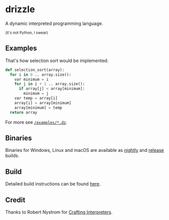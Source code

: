 # drizzle
A dynamic interpreted programming language.

<sup>(it's not Python, I swear)</sup>

## Examples
That's how selection sort would be implemented:

```python
def selection_sort(array):
  for i in 0 .. array.size():
    var minimum = i
    for j in i + 1 .. array.size():
      if array[j] < array[minimum]:
        minimum = j
    var temp = array[i]
    array[i] = array[minimum]
    array[minimum] = temp
  return array
```

For more see [`/examples/*.dz`](/examples/).

## Binaries
Binaries for Windows, Linux and macOS are available as [nightly](https://nightly.link/jsmolka/drizzle/workflows/build/master) and [release](https://github.com/jsmolka/drizzle/releases) builds.

## Build
Detailed build instructions can be found [here](BUILD.md).

## Credit
Thanks to Robert Nystrom for [Crafting Interpreters](https://www.craftinginterpreters.com).
